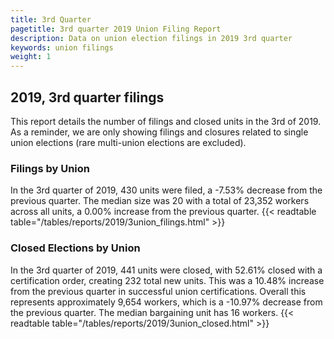 ```yaml
---
title: 3rd Quarter 
pagetitle: 3rd quarter 2019 Union Filing Report
description: Data on union election filings in 2019 3rd quarter 
keywords: union filings
weight: 1
---
```


## 2019, 3rd quarter filings

This report details the number of filings and closed units in the 3rd of 2019. As a reminder, we are only showing filings and closures related to single union elections (rare multi-union elections are excluded).

### Filings by Union
In the 3rd quarter of 2019, 430 units were filed, a -7.53% decrease from the previous quarter. The median size was 20 with a total of 23,352 workers across all units, a 0.00% increase from the previous quarter.
{{< readtable table="/tables/reports/2019/3union_filings.html" >}}

### Closed Elections by Union
In the 3rd quarter of 2019, 441 units were closed, with 52.61% closed with a certification order, creating 232 total new units. This was a 10.48% increase from the previous quarter in successful union certifications. Overall this represents approximately 9,654 workers, which is a -10.97% decrease from the previous quarter. The median bargaining unit has 16 workers.
{{< readtable table="/tables/reports/2019/3union_closed.html" >}}
